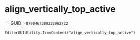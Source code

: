 # align_vertically_top_active
![](/img/align_vertically_top_active.png)
GUID: `-8790467300232962722`
```
EditorGUIUtility.IconContent("align_vertically_top_active")
```
